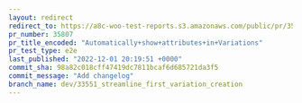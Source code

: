 ```yaml
---
layout: redirect
redirect_to: https://a8c-woo-test-reports.s3.amazonaws.com/public/pr/35807/e2e/index.html
pr_number: 35807
pr_title_encoded: "Automatically+show+attributes+in+Variations"
pr_test_type: e2e
last_published: "2022-12-01 20:19:51 +0000"
commit_sha: 98a82c018cff47419dc7811bcaf6d685721da3f5
commit_message: "Add changelog"
branch_name: dev/33551_streamline_first_variation_creation
---
```

